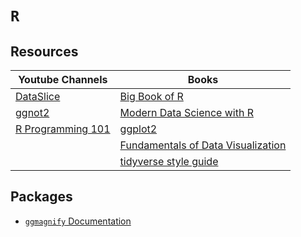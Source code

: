 # `R`

Resources
---
| Youtube Channels                                                                                  | Books                                                                                             |
|---------------------------------------------------------------------------------------------------|---------------------------------------------------------------------------------------------------|
| [DataSlice](https://www.youtube.com/@dataslice)                                                   | [Big Book of R](https://www.bigbookofr.com/)                                                      |
| [ggnot2](https://www.youtube.com/@ggnot2)                                                         | [Modern Data Science with R](https://mdsr-book.github.io/mdsr2e/)                                 |
| [R Programming 101](https://www.youtube.com/@RProgramming101)                                     | [ggplot2](https://ggplot2-book.org/index.html)                                                    |
|                                                                                                   | [Fundamentals of Data Visualization](https://clauswilke.com/dataviz/index.html)                   |
|                                                                                                   | [tidyverse style guide](https://style.tidyverse.org/)                                             |

Packages
---
- [`ggmagnify` Documentation](https://github.com/hughjonesd/ggmagnify)
